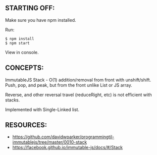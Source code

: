 ## STARTING OFF:

Make sure you have npm installed.

Run:
```
$ npm install
$ npm start
```

View in console.

## CONCEPTS:

ImmutableJS Stack -
O(1) addition/removal from front with unshift/shift.
Push, pop, and peak, but from the front unlike List or JS array.

Reverse, and other reversal travel (reduceRight, etc) is not efficient with stacks.

Implemented with Single-Linked list.

## RESOURCES:

* https://github.com/davidwparker/programmingtil-immutablejs/tree/master/0010-stack
* https://facebook.github.io/immutable-js/docs/#/Stack
